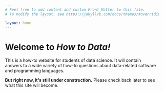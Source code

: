 ```yaml
---
# Feel free to add content and custom Front Matter to this file.
# To modify the layout, see https://jekyllrb.com/docs/themes/#overriding-theme-defaults

layout: home
---
```


# Welcome to *How to Data!*

This is a how-to website for students of data science.  It will contain
answers to a wide variety of how-to questions about data-related software and
programming languages.

**But right now, it's still under construction.**  Please check back later to
see what this site will become.